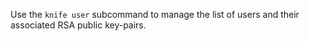 Use the `knife user` subcommand to manage the list of users and their
associated RSA public key-pairs.
